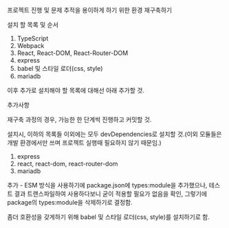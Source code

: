 프로젝트 진행 및 문제 추적을 용이하게 하기 위한 환경 재구축하기

설치 할 목록 및 순서
1. TypeScript
2. Webpack 
3. React, React-DOM, React-Router-DOM
4. express
5. babel 및 스타일 로더(css, style)
6. mariadb

이후 추가로 설치해야 할 목록에 대해선 아래 추가할 것.

추가사항

재구축 과정의 경우, 가능한 한 단계씩 진행하고 커밋할 것.

설치시, 이하의 목록들 이외에는 모두 devDependencies로 설치할 것.(이외 모듈들은 개발 환경에서만 쓰며 프로젝트 실행때 필요하지 않기 때문임.)
1. express
2. react, react-dom, react-router-dom
3. mariadb

추가 - ESM 방식을 사용하기에 package.json에 types:module을 추가했으나, 테스트 결과 트랜스파일하여 사용하다보니 굳이 적용할 필요가 없음을 확인, 그렇기에 package의 types:module을 삭제하기로 결정함.

좀더 호환성을 갖게하기 위해 babel 및 스타일 로더(css, style)를 설치하기로 함.